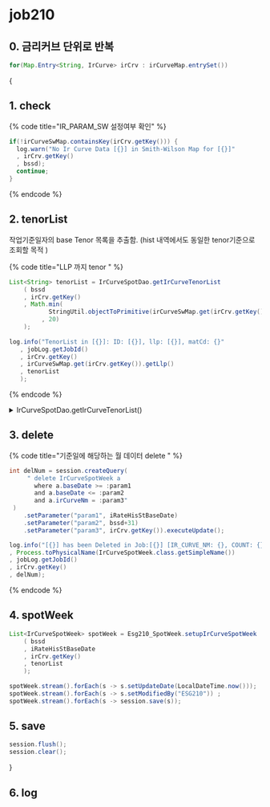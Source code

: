 # job210

## 0. 금리커브 단위로 반복&#x20;

```java
for(Map.Entry<String, IrCurve> irCrv : irCurveMap.entrySet())
```

{

## 1. check

{% code title="IR_PARAM_SW 설정여부 확인" %}
```java
if(!irCurveSwMap.containsKey(irCrv.getKey())) {
  log.warn("No Ir Curve Data [{}] in Smith-Wilson Map for [{}]"
  , irCrv.getKey()
  , bssd);						
  continue;
}
```
{% endcode %}

## 2. tenorList&#x20;

작업기준일자의 base Tenor 목록을 추출함. (hist 내역에서도 동일한 tenor기준으로 조회할 목적 )

{% code title="LLP 까지 tenor " %}
```java
List<String> tenorList = IrCurveSpotDao.getIrCurveTenorList
    ( bssd
    , irCrv.getKey()
    , Math.min(
           StringUtil.objectToPrimitive(irCurveSwMap.get(irCrv.getKey()).getLlp())
         , 20)
    );
    
log.info("TenorList in [{}]: ID: [{}], llp: [{}], matCd: {}"
   , jobLog.getJobId()
   , irCrv.getKey()
   , irCurveSwMap.get(irCrv.getKey()).getLlp()
   , tenorList
   );	
```
{% endcode %}

<details>

<summary>IrCurveSpotDao.getIrCurveTenorList()</summary>

```java
public static List<String> getIrCurveTenorList
		( String bssd
		, String irCurveNm
		, Integer llp)

String query = "select a.matCd from IrCurveSpot a             "
	 + " where 1=1                                        "
	 + "   and a.baseDate  =:baseYmd                      "
	 + "   and a.irCurveNm =:irCurveNm                    "
	 + "   and to_number(substr(a.matCd, 2)) <= :llp * 12 "
	 ;
	
return session.createQuery(query, String.class)
		.setParameter("baseYmd", getMaxBaseDate(bssd, irCurveNm))
		.setParameter("irCurveNm", irCurveNm)
		.setParameter("llp", llp)
		.getResultList();
}
```

* \[M0003, M0006, M0009, M0012, M0018, M0024, M0030, M0036, M0048, M0060, M0084, M0120, M0180, M0240]

</details>

## 3. delete

{% code title="기준일에 해당하는 월 데이터 delete " %}
```java
int delNum = session.createQuery(
     " delete IrCurveSpotWeek a 
       where a.baseDate >= :param1 
       and a.baseDate <= :param2 
       and a.irCurveNm = :param3"
 )
	.setParameter("param1", iRateHisStBaseDate)
	.setParameter("param2", bssd+31)
	.setParameter("param3", irCrv.getKey()).executeUpdate();

log.info("[{}] has been Deleted in Job:[{}] [IR_CURVE_NM: {}, COUNT: {}]"
, Process.toPhysicalName(IrCurveSpotWeek.class.getSimpleName())
, jobLog.getJobId()
, irCrv.getKey()
, delNum);

```
{% endcode %}

## 4. spotWeek

```java
List<IrCurveSpotWeek> spotWeek = Esg210_SpotWeek.setupIrCurveSpotWeek
    ( bssd
    , iRateHisStBaseDate
    , irCrv.getKey()
    , tenorList
    );
    
spotWeek.stream().forEach(s -> s.setUpdateDate(LocalDateTime.now()));
spotWeek.stream().forEach(s -> s.setModifiedBy("ESG210")) ;
spotWeek.stream().forEach(s -> session.save(s));
```

## 5. save

```java
session.flush();
session.clear();
```

}

## 6. log
